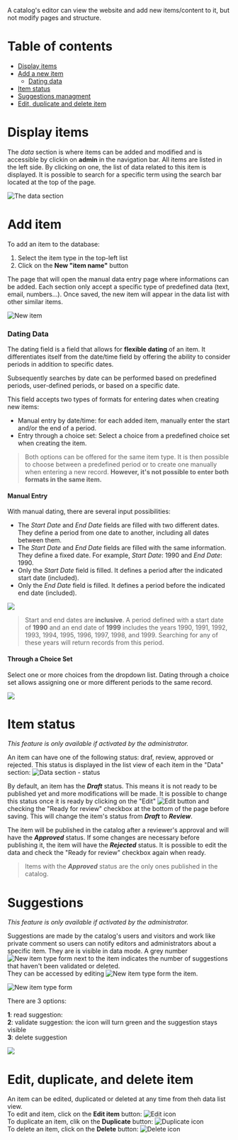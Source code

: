 A catalog's editor can view the website and add new items/content to it, but not modify pages and structure.

# Table of contents

- [Display items](#display-items)
- [Add a new item](#add-item)
	- [Dating data](#datingdata)
- [Item status](#item-status)
- [Suggestions managment](#suggestions)
- [Edit, duplicate and delete item](#editduplicatedelete)

# Display items

The *data* section is where items can be added and modified and is accessible by clickin on **admin** in the navigation bar.  All items are listed in the left side. By clicking on one, the list of data related to this item is displayed. It is possible to search for a specific term using the search bar located at the top of the page.

![The data section](assets/data/e-data_list.png)

# Add item

To add an item to the database:

1. Select the item type in the top-left list
2. Click on the **New "item name"** button

The page that will open the manual data entry page where informations can be added. Each section only accept a specific type of predefined data (text, email, numbers...).
Once saved, the new item will appear in the data list with other similar items.

![New item](assets/data/e-data_new.png)

<a id="datingdata"></a>
### Dating Data

The dating field is a field that allows for **flexible dating** of an item. It differentiates itself from the date/time field by offering the ability to consider periods in addition to specific dates.

Subsequently searches by date can be performed based on predefined periods, user-defined periods, or based on a specific date.

This field accepts two types of formats for entering dates when creating new items:

- Manual entry by date/time: for each added item, manually enter the start and/or the end of a period.
- Entry through a choice set: Select a choice from a predefined choice set when creating the item.

> Both options can be offered for the same item type. It is then possible to choose between a predefined period or to create one manually when entering a new record. **However, it's not possible to enter both formats in the same item.**

#### Manual Entry

With manual dating, there are several input possibilities:

- The *Start Date* and *End Date* fields are filled with two different dates. They define a period from one date to another, including all dates between them.
- The *Start Date* and *End Date* fields are filled with the same information. They define a fixed date. For example, *Start Date*: 1990 and *End Date*: 1990.
- Only the *Start Date* field is filled. It defines a period after the indicated start date (included).
- Only the *End Date* field is filled. It defines a period before the indicated end date (included).

![](assets/datation/manualentry.png)

> Start and end dates are **inclusive**. A period defined with a start date of **1990** and an end date of **1999** includes the years 1990, 1991, 1992, 1993, 1994, 1995, 1996, 1997, 1998, and 1999. Searching for any of these years will return records from this period.

#### Through a Choice Set

Select one or more choices from the dropdown list. Dating through a choice set allows assigning one or more different periods to the same record.

![](assets/datation/choiceentry.png)


# Item status

*This feature is only available if activated by the administrator.*

An item can have one of the following status: draf, review, approved or rejected. This status is displayed in the list view of each item in the "Data" section: 
![Data section - status](assets/review/status.png)

By default, an item has the ***Draft*** status. This means it is not ready to be published yet and more modifications will be made. It is possible to change this status once it is ready by clicking on the "Edit" ![Edit button](assets/buttons/edit_btn.png) and checking the "Ready for review" checkbox at the bottom of the page before saving. This will change the item's status from ***Draft*** to ***Review***.

The item will be published in the catalog after a reviewer's approval and will have the ***Approved*** status. If some changes are necessary before publishing it, the item will have the ***Rejected*** status. It is possible to edit the data and check the "Ready for review" checkbox again when ready.

> Items with the ***Approved*** status are the only ones published in the catalog. 

# Suggestions 

*This feature is only available if activated by the administrator.*

Suggestions are made by the catalog's users and visitors and work like private comment so users can notify editors and administrators about a specific item. They are is visible in data mode. A grey number ![New item type form](assets/buttons/suggestions_btn.png) next to the item indicates the number of suggestions that haven't been validated or deleted.  
They can be accessed by editing ![New item type form](assets/buttons/edit_btn.png) the item.

![New item type form](assets/sug/data_suggestions.png)

There are 3 options:  

**1**: read suggestion:  
**2**: validate suggestion: the icon will turn green and the suggestion stays visible  
**3**: delete suggestion  

![](assets/sug/read_suggestion.png)

<a id="editduplicatedelete"></a>
# Edit, duplicate, and delete item

An item can be edited, duplicated or deleted at any time from theh data list view.  
To edit and item, click on the **Edit item** button: ![Edit icon](assets/buttons/edit_btn.png)  
To duplicate an item, clik on the **Duplicate** button: ![Duplicate icon](assets/buttons/duplicate_btn.png)  
To delete an item, click on the **Delete** button: ![Delete icon](assets/buttons/duplicate_btn.png)

